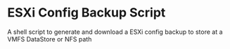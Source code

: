 # ESXi Config Backup Script

A shell script to generate and download a ESXi config backup to store at a VMFS DataStore or NFS path
